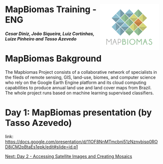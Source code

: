 <div class="fluid-row" id="header">
    <img src='../Assets/mapbiomas-icon.png' height='150' width='auto' align='right'>
    <h1 class="title toc-ignore">MapBiomas Training - ENG</h1>
    <h4 class="author"><em>Cesar Diniz, João Siqueira, Luiz Cortinhas, Luize Pinheiro and Tasso Azevedo</em></h4>
</div>

# MapBiomas Bakground
The Mapbiomas Project consists of a collaborative network of specialists in the fileds of remote sensing, GIS, land-use, biomes, and computer science who rely on the Google Earth Engine platform and its cloud computing capabilities to produce annual land use and land cover maps from Brazil. The whole project runs based on machine learning supervised classifiers.

# Day 1: MapBiomas presentation (by Tasso Azevedo)
link: https://docs.google.com/presentation/d/11OF8NnMTmcbni51zNznvbisp0ROD8jCM2pBtaEs1epk/edit#slide=id.p1

[Next: Day 2 - Accessing Satellite Images and Creating Mosaics](https://github.com/mapbiomas-brazil/mapbiomas-training/tree/main/MapBiomas_101/Day_2/README.md)
